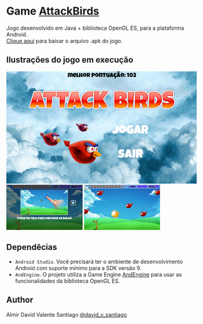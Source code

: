 # Game <a href="https://github.com/DavidVSantiago/AttackBirds/blob/main/bin/BirdAttack.apk" target="_blank">AttackBirds </a>

Jogo desenvolvido em Java + biblioteca OpenGL ES, para a plataforma Android.<br>
[Clique aqui](https://github.com/DavidVSantiago/AttackBirds/blob/main/bin/BirdAttack.apk) para baixar o arquivo .apk do jogo.

## Ilustrações do jogo em execução
[![img1](pics/01.jpg)](https://www.youtube.com/watch?v=wNWo8ekW9eM)
<span>
<img src="pics/02.jpg" width=40%>
<img src="pics/03.jpg" width=40%>
</span>
## Dependêcias

* ```Android Studio```. Você precisará ter o ambiente de desenvolvimento Android com suporte mínimo para a SDK versão 9.
* ```AndEngine```. O projeto utiliza a Game Engine [AndEngine](https://github.com/nicolasgramlich/AndEngine) para usar as funcionalidades da biblioteca OpenGL ES.

## Author

Almir David Valente Santiago [@david_v_santiago](https://linktr.ee/david.santiago)
